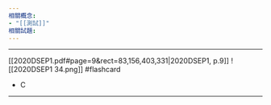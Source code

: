 ```yaml
---
相關概念: 
- "[[測試]]"
相關試題:
---
```


---
[[2020DSEP1.pdf#page=9&rect=83,156,403,331|2020DSEP1, p.9]]
![[2020DSEP1 34.png]]
 #flashcard 
- C
---
<!--ID: 1730779830530-->
